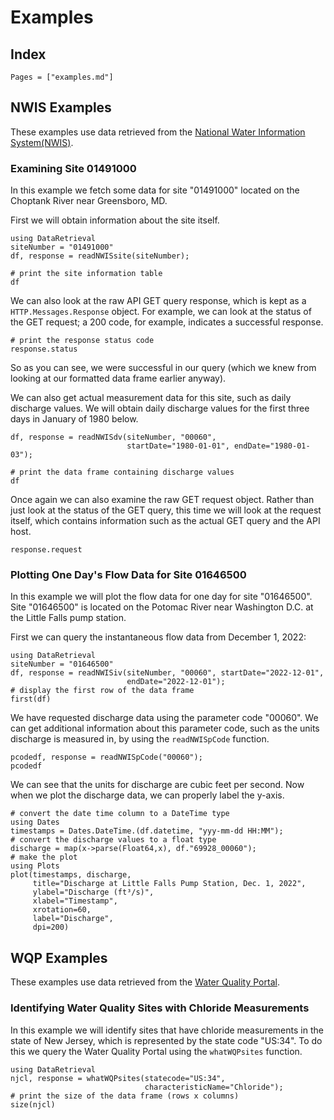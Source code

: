 # Examples

## Index

```@contents
Pages = ["examples.md"]
```

## NWIS Examples
These examples use data retrieved from the
[National Water Information System(NWIS)](https://waterdata.usgs.gov/nwis).

### Examining Site 01491000

In this example we fetch some data for site "01491000" located on the
Choptank River near Greensboro, MD.

First we will obtain information about the site itself.

```@example 01491000
using DataRetrieval
siteNumber = "01491000"
df, response = readNWISsite(siteNumber);

# print the site information table
df
```

We can also look at the raw API GET query response, which is kept as a
`HTTP.Messages.Response` object. For example, we can look at the status of
the GET request; a 200 code, for example, indicates a successful response.

```@example 01491000
# print the response status code
response.status
```

So as you can see, we were successful in our query (which we knew from
looking at our formatted data frame earlier anyway).

We can also get actual measurement data for this site, such as daily discharge
values. We will obtain daily discharge values for the first three days in
January of 1980 below.

```@example 01491000
df, response = readNWISdv(siteNumber, "00060",
                          startDate="1980-01-01", endDate="1980-01-03");

# print the data frame containing discharge values
df
```

Once again we can also examine the raw GET request object. Rather than just
look at the status of the GET query, this time we will look at the request
itself, which contains information such as the actual GET query and the
API host.

```@example 01491000
response.request
```

### Plotting One Day's Flow Data for Site 01646500

In this example we will plot the flow data for one day for site "01646500".
Site "01646500" is located on the Potomac River near Washington D.C. at the
Little Falls pump station.

First we can query the instantaneous flow data from December 1, 2022:

```@example 01646500
using DataRetrieval
siteNumber = "01646500"
df, response = readNWISiv(siteNumber, "00060", startDate="2022-12-01",
                          endDate="2022-12-01");
# display the first row of the data frame
first(df)
```

We have requested discharge data using the parameter code "00060". We can
get additional information about this parameter code, such as the units
discharge is measured in, by using the `readNWISpCode` function.

```@example 01646500
pcodedf, response = readNWISpCode("00060");
pcodedf
```

We can see that the units for discharge are cubic feet per second. Now when
we plot the discharge data, we can properly label the y-axis.

```@example 01646500
# convert the date time column to a DateTime type
using Dates
timestamps = Dates.DateTime.(df.datetime, "yyy-mm-dd HH:MM");
# convert the discharge values to a float type
discharge = map(x->parse(Float64,x), df."69928_00060");
# make the plot
using Plots
plot(timestamps, discharge,
     title="Discharge at Little Falls Pump Station, Dec. 1, 2022",
     ylabel="Discharge (ft³/s)",
     xlabel="Timestamp",
     xrotation=60,
     label="Discharge",
     dpi=200)
```

## WQP Examples
These examples use data retrieved from the
[Water Quality Portal](https://waterqualitydata.us/).

### Identifying Water Quality Sites with Chloride Measurements

In this example we will identify sites that have chloride measurements
in the state of New Jersey, which is represented by the state code "US:34".
To do this we query the Water Quality Portal using the `whatWQPsites` function.

```@example NJchloride
using DataRetrieval
njcl, response = whatWQPsites(statecode="US:34",
                              characteristicName="Chloride");
# print the size of the data frame (rows x columns)
size(njcl)
```